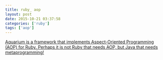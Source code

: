 ```yaml
---
title: ruby_ aop
layout: post
date: 2015-10-21 03:37:58
categories: ['ruby']
tags: ['aop']
---
```


[Aquarium is a framework that implements Aspect-Oriented Programming (AOP) for Ruby. ](http://aquarium.rubyforge.org/)
[Perhaps it is not Ruby that needs AOP, but Java that needs metaprogramming!](http://commons.oreilly.com/wiki/index.php/Beyond_Java/Ruby_in_the_Rough#AOP)


